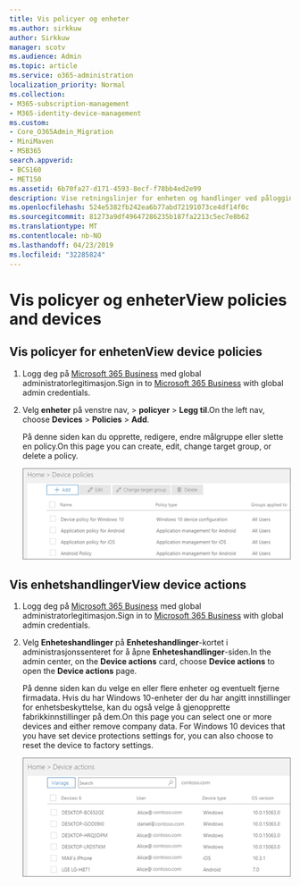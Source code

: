 ```yaml
---
title: Vis policyer og enheter
ms.author: sirkkuw
author: Sirkkuw
manager: scotv
ms.audience: Admin
ms.topic: article
ms.service: o365-administration
localization_priority: Normal
ms.collection:
- M365-subscription-management
- M365-identity-device-management
ms.custom:
- Core_O365Admin_Migration
- MiniMaven
- MSB365
search.appverid:
- BCS160
- MET150
ms.assetid: 6b70fa27-d171-4593-8ecf-f78bb4ed2e99
description: Vise retningslinjer for enheten og handlinger ved pålogging til Microsoft 365 forretninger med global admin credintials.
ms.openlocfilehash: 524e5382fb242ea6b77abd72191073ce4df14f0c
ms.sourcegitcommit: 81273a9df49647286235b187fa2213c5ec7e8b62
ms.translationtype: MT
ms.contentlocale: nb-NO
ms.lasthandoff: 04/23/2019
ms.locfileid: "32285824"
---
```

# <a name="view-policies-and-devices"></a><span data-ttu-id="355ad-103">Vis policyer og enheter</span><span class="sxs-lookup"><span data-stu-id="355ad-103">View policies and devices</span></span>

## <a name="view-device-policies"></a><span data-ttu-id="355ad-104">Vis policyer for enheten</span><span class="sxs-lookup"><span data-stu-id="355ad-104">View device policies</span></span>

1. <span data-ttu-id="355ad-105">Logg deg på [Microsoft 365 Business](https://portal.office.com) med global administratorlegitimasjon.</span><span class="sxs-lookup"><span data-stu-id="355ad-105">Sign in to [Microsoft 365 Business](https://portal.office.com) with global admin credentials.</span></span> 
    
2. <span data-ttu-id="355ad-106">Velg **enheter** på venstre nav, \> **policyer** \> **Legg til**.</span><span class="sxs-lookup"><span data-stu-id="355ad-106">On the left nav, choose **Devices** \> **Policies** \> **Add**.</span></span>
    
    <span data-ttu-id="355ad-107">På denne siden kan du opprette, redigere, endre målgruppe eller slette en policy.</span><span class="sxs-lookup"><span data-stu-id="355ad-107">On this page you can create, edit, change target group, or delete a policy.</span></span>
    
    ![Screenshot of the Policies page](media/27ebb1d3-d04b-4221-a13f-8583045b5077.png)
  
## <a name="view-device-actions"></a><span data-ttu-id="355ad-109">Vis enhetshandlinger</span><span class="sxs-lookup"><span data-stu-id="355ad-109">View device actions</span></span>

1. <span data-ttu-id="355ad-110">Logg deg på [Microsoft 365 Business](https://portal.office.com) med global administratorlegitimasjon.</span><span class="sxs-lookup"><span data-stu-id="355ad-110">Sign in to [Microsoft 365 Business](https://portal.office.com) with global admin credentials.</span></span> 
    
2. <span data-ttu-id="355ad-111">Velg **Enheteshandlinger** på **Enheteshandlinger**-kortet i administrasjonssenteret for å åpne **Enheteshandlinger**-siden.</span><span class="sxs-lookup"><span data-stu-id="355ad-111">In the admin center, on the **Device actions** card, choose **Device actions** to open the **Device actions** page.</span></span> 
    
    <span data-ttu-id="355ad-p101">På denne siden kan du velge en eller flere enheter og eventuelt fjerne firmadata. Hvis du har Windows 10-enheter der du har angitt innstillinger for enhetsbeskyttelse, kan du også velge å gjenopprette fabrikkinnstillinger på dem.</span><span class="sxs-lookup"><span data-stu-id="355ad-p101">On this page you can select one or more devices and either remove company data. For Windows 10 devices that you have set device protections settings for, you can also choose to reset the device to factory settings.</span></span>
    
    ![Device actions page.](media/6d2ad0c4-9c96-4489-ab93-c4e38e317d45.PNG)
  
  

